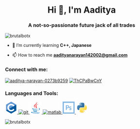 <h1 align="center">Hi 👋, I'm Aaditya</h1>
<h3 align="center">A not-so-passionate future jack of all trades</h3>

<p align="left"> <img src="https://komarev.com/ghpvc/?username=brutalbotx&label=Profile%20views&color=0e75b6&style=flat" alt="brutalbotx" /> </p>

- 🌱 I’m currently learning **C++, Japanese**

- 📫 How to reach me **aadityanarayan142002@gmail.com**

<h3 align="left">Connect with me:</h3>
<p align="left">
<a href="https://linkedin.com/in/aaditya-narayan-0273b9259" target="blank"><img align="center" src="https://raw.githubusercontent.com/rahuldkjain/github-profile-readme-generator/master/src/images/icons/Social/linked-in-alt.svg" alt="aaditya-narayan-0273b9259" height="30" width="40" /></a>
<a href="https://discord.gg/ThCPaBwCnY" target="blank"><img align="center" src="https://raw.githubusercontent.com/rahuldkjain/github-profile-readme-generator/master/src/images/icons/Social/discord.svg" alt="ThCPaBwCnY" height="30" width="40" /></a>
</p>

<h3 align="left">Languages and Tools:</h3>
<p align="left"> <a href="https://www.cprogramming.com/" target="_blank" rel="noreferrer"> <img src="https://raw.githubusercontent.com/devicons/devicon/master/icons/c/c-original.svg" alt="c" width="40" height="40"/> </a> <a href="https://git-scm.com/" target="_blank" rel="noreferrer"> <img src="https://www.vectorlogo.zone/logos/git-scm/git-scm-icon.svg" alt="git" width="40" height="40"/> </a> <a href="https://www.java.com" target="_blank" rel="noreferrer"> <img src="https://raw.githubusercontent.com/devicons/devicon/master/icons/java/java-original.svg" alt="java" width="40" height="40"/> </a> <a href="https://www.mathworks.com/" target="_blank" rel="noreferrer"> <img src="https://upload.wikimedia.org/wikipedia/commons/2/21/Matlab_Logo.png" alt="matlab" width="40" height="40"/> </a> <a href="https://www.photoshop.com/en" target="_blank" rel="noreferrer"> <img src="https://raw.githubusercontent.com/devicons/devicon/master/icons/photoshop/photoshop-line.svg" alt="photoshop" width="40" height="40"/> </a> <a href="https://www.python.org" target="_blank" rel="noreferrer"> <img src="https://raw.githubusercontent.com/devicons/devicon/master/icons/python/python-original.svg" alt="python" width="40" height="40"/> </a> </p>

<p><img align="center" src="https://github-readme-stats.vercel.app/api/top-langs?username=brutalbotx&show_icons=true&locale=en&layout=compact" alt="brutalbotx" /></p>
